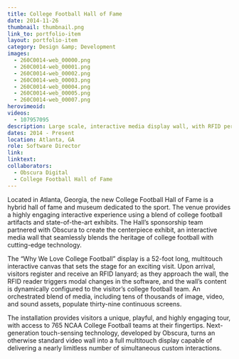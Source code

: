 ```yaml
---
title: College Football Hall of Fame
date: 2014-11-26
thumbnail: thumbnail.png
link_to: portfolio-item
layout: portfolio-item
category: Design &amp; Development
images:
  - 260C0014-web_00000.png
  - 260C0014-web_00001.png
  - 260C0014-web_00002.png
  - 260C0014-web_00003.png
  - 260C0014-web_00004.png
  - 260C0014-web_00005.png
  - 260C0014-web_00007.png
herovimeoid:
videos:
  - 107957095
description: Large scale, interactive media display wall, with RFID personalization.
dates: 2014 - Present
location: Atlanta, GA
role: Software Director
link:
linktext:
collaborators:
  - Obscura Digital
  - College Football Hall of Fame
---
```


Located in Atlanta, Georgia, the new College Football Hall of Fame is a hybrid hall of fame and museum dedicated to the sport. The venue provides a highly engaging interactive experience using a blend of college football artifacts and state-of-the-art exhibits.
The Hall’s sponsorship team partnered with Obscura to create the centerpiece exhibit, an interactive media wall that seamlessly blends the heritage of college football with cutting-edge technology.

The “Why We Love College Football” display is a 52-foot long, multitouch interactive canvas that sets the stage for an exciting visit. Upon arrival, visitors register and receive an RFID lanyard; as they approach the wall, the RFID reader triggers modal changes in the software, and the wall’s content is dynamically configured to the visitor’s college football team. An orchestrated blend of media, including tens of thousands of image, video, and sound assets, populate thirty-nine continuous screens.

The installation provides visitors a unique, playful, and highly engaging tour, with access to 765 NCAA College Football teams at their fingertips. Next-generation touch-sensing technology, developed by Obscura, turns an otherwise standard video wall into a full multitouch display capable of delivering a nearly limitless number of simultaneous custom interactions.